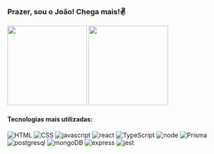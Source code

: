 ### Prazer, sou o João! Chega mais!✌️ 
<div>
  <img  height="180em" src="https://github-readme-stats.vercel.app/api?username=joaogabrielgsantos&show_icons=true&theme=great-gatsby"/>
  <img height="180em" src="https://github-readme-stats.vercel.app/api/top-langs/?username=joaogabrielgsantos&layout=compact&langs_count=16&theme=great-gatsby"/>
</div>

 #### Tecnologias mais utilizadas:
 
 
![HTML](https://img.shields.io/badge/HTML5-E34F26?style=for-the-badge&logo=html5&logoColor=white) ![CSS](https://img.shields.io/badge/CSS3-1572B6?style=for-the-badge&logo=css3&logoColor=white) ![javascript](https://img.shields.io/badge/JavaScript-F7DF1E?style=for-the-badge&logo=javascript&logoColor=black) ![react](https://img.shields.io/badge/React-20232A?style=for-the-badge&logo=react&logoColor=61DAFB)  ![TypeScript](https://img.shields.io/badge/TypeScript-007ACC?style=for-the-badge&logo=typescript&logoColor=white) ![node](https://img.shields.io/badge/Node.js-43853D?style=for-the-badge&logo=node.js&logoColor=white) ![Prisma](https://img.shields.io/badge/Prisma-3982CE?style=for-the-badge&logo=Prisma&logoColor=white) ![postgresql](https://img.shields.io/badge/PostgreSQL-316192?style=for-the-badge&logo=postgresql&logoColor=white) ![mongoDB](https://img.shields.io/badge/MongoDB-4EA94B?style=for-the-badge&logo=mongodb&logoColor=white) ![express](https://img.shields.io/badge/Express.js-000000?style=for-the-badge&logo=express&logoColor=white) ![jest](https://img.shields.io/badge/Jest-C21325?style=for-the-badge&logo=jest&logoColor=white)


